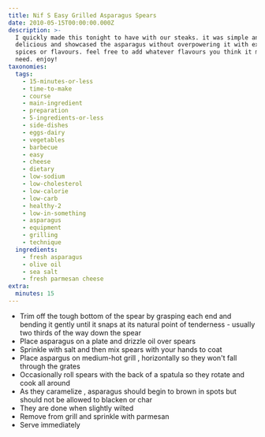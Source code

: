 ```yaml
---
title: Nif S Easy Grilled Asparagus Spears
date: 2010-05-15T00:00:00.000Z
description: >-
  I quickly made this tonight to have with our steaks. it was simple and
  delicious and showcased the asparagus without overpowering it with extra
  spices or flavours. feel free to add whatever flavours you think it might
  need. enjoy!
taxonomies:
  tags:
    - 15-minutes-or-less
    - time-to-make
    - course
    - main-ingredient
    - preparation
    - 5-ingredients-or-less
    - side-dishes
    - eggs-dairy
    - vegetables
    - barbecue
    - easy
    - cheese
    - dietary
    - low-sodium
    - low-cholesterol
    - low-calorie
    - low-carb
    - healthy-2
    - low-in-something
    - asparagus
    - equipment
    - grilling
    - technique
  ingredients:
    - fresh asparagus
    - olive oil
    - sea salt
    - fresh parmesan cheese
extra:
  minutes: 15
---
```

 - Trim off the tough bottom of the spear by grasping each end and bending it gently until it snaps at its natural point of tenderness - usually two thirds of the way down the spear
 - Place asparagus on a plate and drizzle oil over spears
 - Sprinkle with salt and then mix spears with your hands to coat
 - Place aspargus on medium-hot grill , horizontally so they won't fall through the grates
 - Occasionally roll spears with the back of a spatula so they rotate and cook all around
 - As they caramelize , asparagus should begin to brown in spots but should not be allowed to blacken or char
 - They are done when slightly wilted
 - Remove from grill and sprinkle with parmesan
 - Serve immediately

